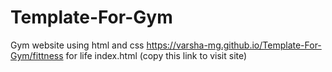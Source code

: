 # Template-For-Gym
Gym website using html and css
https://varsha-mg.github.io/Template-For-Gym/fittness for life index.html    (copy this link to visit site)
